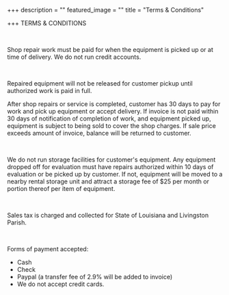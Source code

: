+++
description = ""
featured_image = ""
title = "Terms & Conditions"

+++
TERMS & CONDITIONS

​

Shop repair work must be paid for when the equipment is picked up or at time of delivery. We do not run credit accounts.

​

Repaired equipment will not be released for customer pickup until authorized work is paid in full.

After shop repairs or service is completed, customer has 30 days to pay for work and pick up equipment or accept delivery. If invoice is not paid within 30 days of notification of completion of work, and equipment picked up, equipment is subject to being sold to cover the shop charges. If sale price exceeds amount of invoice, balance will be returned to customer.

​

We do not run storage facilities for customer's equipment. Any equipment dropped off for evaluation must have repairs authorized within 10 days of evaluation or be picked up by customer. If not, equipment will be moved to a nearby rental storage unit and attract a storage fee of $25 per month or portion thereof per item of equipment.

​

Sales tax is charged and collected for State of Louisiana and Livingston Parish.

​

Forms of payment accepted:

* Cash
* Check
* Paypal (a transfer fee of 2.9% will be added to invoice)
* We do not accept credit cards.